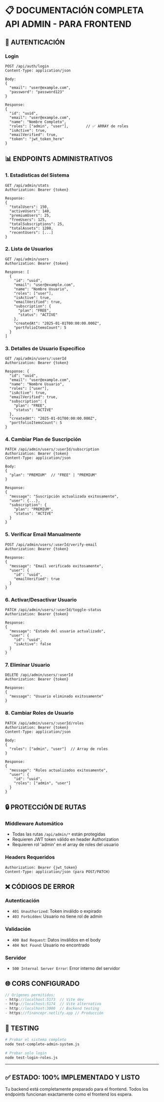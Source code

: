 # 📋 DOCUMENTACIÓN COMPLETA API ADMIN - PARA FRONTEND

## 🔐 AUTENTICACIÓN

### Login
```
POST /api/auth/login
Content-Type: application/json

Body:
{
  "email": "user@example.com",
  "password": "password123"
}

Response:
{
  "id": "uuid",
  "email": "user@example.com", 
  "name": "Nombre Completo",
  "roles": ["admin", "user"],        // ✅ ARRAY de roles
  "isActive": true,
  "emailVerified": true,
  "token": "jwt_token_here"
}
```

## 📊 ENDPOINTS ADMINISTRATIVOS

### 1. Estadísticas del Sistema
```
GET /api/admin/stats
Authorization: Bearer {token}

Response:
{
  "totalUsers": 150,
  "activeUsers": 140,
  "premiumUsers": 25,
  "freeUsers": 125,
  "totalSubscriptions": 25,
  "totalAssets": 1200,
  "recentUsers": [...]
}
```

### 2. Lista de Usuarios
```
GET /api/admin/users
Authorization: Bearer {token}

Response: [
  {
    "id": "uuid",
    "email": "user@example.com",
    "name": "Nombre Usuario",
    "roles": ["user"],
    "isActive": true,
    "emailVerified": true,
    "subscription": {
      "plan": "FREE",
      "status": "ACTIVE"
    },
    "createdAt": "2025-01-01T00:00:00.000Z",
    "portfolioItemsCount": 5
  }
]
```

### 3. Detalles de Usuario Específico
```
GET /api/admin/users/:userId
Authorization: Bearer {token}

Response: {
  "id": "uuid",
  "email": "user@example.com",
  "name": "Nombre Usuario",
  "roles": ["user"],
  "isActive": true,
  "emailVerified": true,
  "subscription": {
    "plan": "FREE",
    "status": "ACTIVE"
  },
  "createdAt": "2025-01-01T00:00:00.000Z",
  "portfolioItemsCount": 5
}
```

### 4. Cambiar Plan de Suscripción
```
PATCH /api/admin/users/:userId/subscription
Authorization: Bearer {token}
Content-Type: application/json

Body:
{
  "plan": "PREMIUM"  // "FREE" | "PREMIUM"
}

Response:
{
  "message": "Suscripción actualizada exitosamente",
  "user": {...},
  "subscription": {
    "plan": "PREMIUM",
    "status": "ACTIVE"
  }
}
```

### 5. Verificar Email Manualmente
```
POST /api/admin/users/:userId/verify-email
Authorization: Bearer {token}

Response:
{
  "message": "Email verificado exitosamente",
  "user": {
    "id": "uuid",
    "emailVerified": true
  }
}
```

### 6. Activar/Desactivar Usuario
```
PATCH /api/admin/users/:userId/toggle-status
Authorization: Bearer {token}

Response:
{
  "message": "Estado del usuario actualizado",
  "user": {
    "id": "uuid",
    "isActive": false
  }
}
```

### 7. Eliminar Usuario
```
DELETE /api/admin/users/:userId
Authorization: Bearer {token}

Response:
{
  "message": "Usuario eliminado exitosamente"
}
```

### 8. Cambiar Roles de Usuario
```
PATCH /api/admin/users/:userId/roles
Authorization: Bearer {token}
Content-Type: application/json

Body:
{
  "roles": ["admin", "user"]  // Array de roles
}

Response:
{
  "message": "Roles actualizados exitosamente",
  "user": {
    "id": "uuid",
    "roles": ["admin", "user"]
  }
}
```

## 🔒 PROTECCIÓN DE RUTAS

### Middleware Automático
- Todas las rutas `/api/admin/*` están protegidas
- Requieren JWT token válido en header Authorization
- Requieren rol 'admin' en el array de roles del usuario

### Headers Requeridos
```
Authorization: Bearer {jwt_token}
Content-Type: application/json (para POST/PATCH)
```

## ❌ CÓDIGOS DE ERROR

### Autenticación
- `401 Unauthorized`: Token inválido o expirado
- `403 Forbidden`: Usuario no tiene rol de admin

### Validación
- `400 Bad Request`: Datos inválidos en el body
- `404 Not Found`: Usuario no encontrado

### Servidor
- `500 Internal Server Error`: Error interno del servidor

## 🌐 CORS CONFIGURADO
```javascript
// Orígenes permitidos:
- http://localhost:5173  // Vite dev
- http://localhost:5174  // Vite alternativo  
- http://localhost:3000  // Backend testing
- https://financepr.netlify.app // Producción
```

## 🧪 TESTING
```bash
# Probar el sistema completo
node test-complete-admin-system.js

# Probar solo login
node test-login-roles.js
```

---

## ✅ ESTADO: 100% IMPLEMENTADO Y LISTO

Tu backend está completamente preparado para el frontend. 
Todos los endpoints funcionan exactamente como el frontend los espera.
